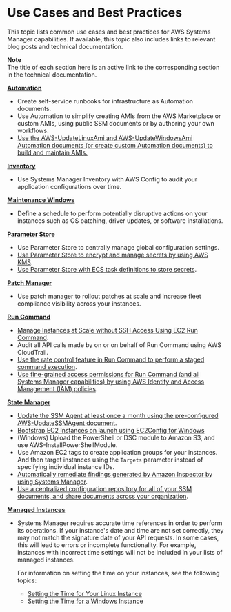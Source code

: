 # Use Cases and Best Practices<a name="systems-manager-best-practices"></a>

This topic lists common use cases and best practices for AWS Systems Manager capabilities\. If available, this topic also includes links to relevant blog posts and technical documentation\.

**Note**  
The title of each section here is an active link to the corresponding section in the technical documentation\.

**[Automation](systems-manager-automation.md)**
+ Create self\-service runbooks for infrastructure as Automation documents\.
+ Use Automation to simplify creating AMIs from the AWS Marketplace or custom AMIs, using public SSM documents or by authoring your own workflows\.
+ [Use the AWS\-UpdateLinuxAmi and AWS\-UpdateWindowsAmi Automation documents \(or create custom Automation documents\) to build and maintain AMIs\.](automation-walk.md)

**[Inventory](systems-manager-inventory.md)**
+ Use Systems Manager Inventory with AWS Config to audit your application configurations over time\.

**[Maintenance Windows](systems-manager-maintenance.md)**
+ Define a schedule to perform potentially disruptive actions on your instances such as OS patching, driver updates, or software installations\.

**[Parameter Store](systems-manager-paramstore.md)**
+ Use Parameter Store to centrally manage global configuration settings\.
+ [Use Parameter Store to encrypt and manage secrets by using AWS KMS](sysman-paramstore-walk.md)\.
+ [Use Parameter Store with ECS task definitions to store secrets](https://aws.amazon.com/blogs/compute/managing-secrets-for-amazon-ecs-applications-using-parameter-store-and-iam-roles-for-tasks/)\.

**[Patch Manager](systems-manager-patch.md)**
+ Use patch manager to rollout patches at scale and increase fleet compliance visibility across your instances\.

**[Run Command](execute-remote-commands.md)**
+ [Manage Instances at Scale without SSH Access Using EC2 Run Command](https://aws.amazon.com/blogs/aws/manage-instances-at-scale-without-ssh-access-using-ec2-run-command/)\.
+ Audit all API calls made by on or on behalf of Run Command using AWS CloudTrail\.
+ [Use the rate control feature in Run Command to perform a staged command execution](send-commands-multiple.md)\.
+ [Use fine\-grained access permissions for Run Command \(and all Systems Manager capabilities\) by using AWS Identity and Access Management \(IAM\) policies](sysman-create-iam.md)\.

**[State Manager](systems-manager-state.md)**
+ [Update the SSM Agent at least once a month using the pre\-configured AWS\-UpdateSSMAgent document](https://aws.amazon.com/blogs/mt/replacing-a-bastion-host-with-amazon-ec2-systems-manager/)\.
+ [Bootstrap EC2 Instances on launch using EC2Config for Windows](http://docs.aws.amazon.com/AWSEC2/latest/WindowsGuide/ec2-configuration-manage.html)
+ \(Windows\) Upload the PowerShell or DSC module to Amazon S3, and use AWS\-InstallPowerShellModule\.
+ Use Amazon EC2 tags to create application groups for your instances\. And then target instances using the `Targets` parameter instead of specifying individual instance IDs\.
+ [Automatically remediate findings generated by Amazon Inspector by using Systems Manager](https://aws.amazon.com/blogs/security/how-to-remediate-amazon-inspector-security-findings-automatically/)\.
+ [Use a centralized configuration repository for all of your SSM documents, and share documents across your organization](ssm-sharing.md)\.

**[Managed Instances](managed_instances.md)**
+ Systems Manager requires accurate time references in order to perform its operations\. If your instance's date and time are not set correctly, they may not match the signature date of your API requests\. In some cases, this will lead to errors or incomplete functionality\. For example, instances with incorrect time settings will not be included in your lists of managed instances\.

  For information on setting the time on your instances, see the following topics: 
  +  [Setting the Time for Your Linux Instance](http://docs.aws.amazon.com/AWSEC2/latest/UserGuide/set-time.html)
  +  [Setting the Time for a Windows Instance](http://docs.aws.amazon.com/AWSEC2/latest/WindowsGuide/windows-set-time.html)